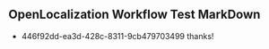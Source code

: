 ## OpenLocalization Workflow Test MarkDown
* 446f92dd-ea3d-428c-8311-9cb479703499 thanks!

<!--HONumber=Sep16_HO1-->


